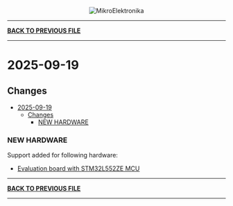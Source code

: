 <p align="center">
  <img src="http://www.mikroe.com/img/designs/beta/logo_small.png?raw=true" alt="MikroElektronika"/>
</p>

---

**[BACK TO PREVIOUS FILE](../changelog.md)**

---

# 2025-09-19

## Changes

- [2025-09-19](#2025-09-19)
  - [Changes](#changes)
    - [NEW HARDWARE](#new-hardware)

### NEW HARDWARE

Support added for following hardware:

+ [Evaluation board with STM32L552ZE MCU](https://www.st.com/content/st_com/en/products/evaluation-tools/product-evaluation-tools/mcu-mpu-eval-tools/stm32-mcu-mpu-eval-tools/stm32-eval-boards/stm32l552e-ev.html)

---

**[BACK TO PREVIOUS FILE](../changelog.md)**

---
